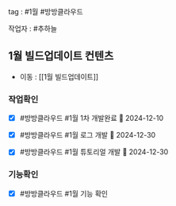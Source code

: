 
tag : #1월 #방방클라우드  

작업자 : #추하늘


## 1월 빌드업데이트 컨텐츠
- 이동 : [[1월 빌드업데이트]]


### 작업확인
- [x] #방방클라우드  #1월  1차 개발완료 📅 2024-12-10
- [x] #방방클라우드  #1월  로그 개발 📅 2024-12-30
- [x] #방방클라우드  #1월  튜토리얼 개발 📅 2024-12-30





### 기능확인
- [x] #방방클라우드  #1월  기능 확인


